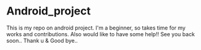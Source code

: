 # Android_project
This is my repo on android project.
I'm a beginner, so takes time for my works and contributions.
Also would like to have some help!!
See you back soon..
Thank u & 
Good bye..
